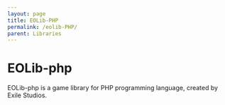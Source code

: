 ```yaml
---
layout: page
title: EOLib-PHP
permalink: /eolib-PHP/
parent: Libraries
---
```


# EOLib-php 

EOLib-php is a game library for PHP programming language, created by Exile Studios.